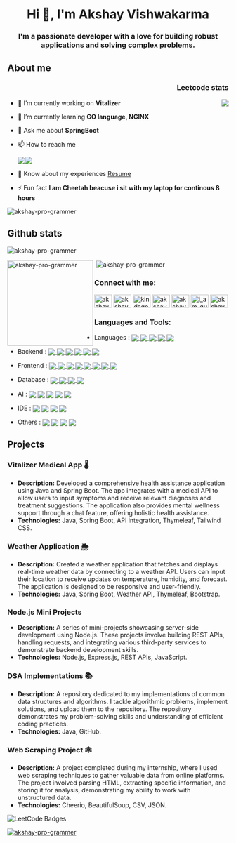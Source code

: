 <h1 align="center">Hi 👋, I'm Akshay Vishwakarma</h1>
<h3 align="center">I'm a passionate developer with a love for building robust applications and solving complex problems.</h3>
  <h2 align="left">About me</h2>
  <h3 align="right">Leetcode stats</h3>

<a href="https://leetcode.com/u/i_am_guts/">
  <img align="right" src="https://leetcard.jacoblin.cool/i_am_guts?theme=wtf&font=Hammersmith%20One" />
</a>

- 🔭 I’m currently working on **Vitalizer**

- 🌱 I’m currently learning **GO language, NGINX**

- 💬 Ask me about **SpringBoot**

- 📫 How to reach me <p> <a href="mailto:akshayvish432@gmail.com"><img align="center" src="https://img.shields.io/badge/Gmail-D14836?style=for-the-badge&logo=gmail&logoColor=white"/></a><a href="https://www.linkedin.com/in/akshay-vishwakarma-96b000229"><img align="center" src="https://img.shields.io/badge/linkedin-%230077B5.svg?style=for-the-badge&logo=linkedin&logoColor=white"/></a></p>

- 📄 Know about my experiences <a href="https://drive.google.com/file/d/1l633nFSmyG3KjxbiJk3Xi7WYeEdWuEb7/view?usp=drive_link">Resume</a>
- ⚡ Fun fact **I am Cheetah beacuse i sit with my laptop for continous 8 hours**

<p align="left"> <img src="https://komarev.com/ghpvc/?username=akshay-pro-grammer&label=Profile%20views&color=0e75b6&style=flat" alt="akshay-pro-grammer" /> </p>
<h2>Github stats</h2>
<p><img align="center" src="https://github-readme-streak-stats.herokuapp.com/?user=akshay-pro-grammer&" alt="akshay-pro-grammer" /></p>
<p><img align="left" height="195" src="https://github-readme-stats.vercel.app/api/top-langs?username=akshay-pro-grammer&show_icons=true&locale=en&layout=compact" alt="akshay-pro-grammer" /></p>
<p>&nbsp;<img align="center" src="https://github-readme-stats.vercel.app/api?username=akshay-pro-grammer&show_icons=true&locale=en" alt="akshay-pro-grammer" /></p>

<h3 align="left">Connect with me:</h3>
<p align="left">
<a href="https://dev.to/akshay_vishwakarma_331d0b" target="blank"><img align="center" src="https://raw.githubusercontent.com/rahuldkjain/github-profile-readme-generator/master/src/images/icons/Social/devto.svg" alt="akshay_vishwakarma_331d0b" height="30" width="40" /></a>
<a href="https://linkedin.com/in/akshay-vishwakarma-96b000229" target="blank"><img align="center" src="https://raw.githubusercontent.com/rahuldkjain/github-profile-readme-generator/master/src/images/icons/Social/linked-in-alt.svg" alt="akshay-vishwakarma-96b000229" height="30" width="40" /></a>
<a href="https://instagram.com/kindagotalitttleangry" target="blank"><img align="center" src="https://raw.githubusercontent.com/rahuldkjain/github-profile-readme-generator/master/src/images/icons/Social/instagram.svg" alt="kindagotalitttleangry" height="30" width="40" /></a>
<a href="https://www.hackerrank.com/akshayvish432" target="blank"><img align="center" src="https://raw.githubusercontent.com/rahuldkjain/github-profile-readme-generator/master/src/images/icons/Social/hackerrank.svg" alt="akshayvish432" height="30" width="40" /></a>
<a href="https://codeforces.com/profile/akshayvish432" target="blank"><img align="center" src="https://raw.githubusercontent.com/rahuldkjain/github-profile-readme-generator/master/src/images/icons/Social/codeforces.svg" alt="akshayvish432" height="30" width="40" /></a>
<a href="https://www.leetcode.com/i_am_guts" target="blank"><img align="center" src="https://raw.githubusercontent.com/rahuldkjain/github-profile-readme-generator/master/src/images/icons/Social/leet-code.svg" alt="i_am_guts" height="30" width="40" /></a>
<a href="https://auth.geeksforgeeks.org/user/akshayvnnel" target="blank"><img align="center" src="https://raw.githubusercontent.com/rahuldkjain/github-profile-readme-generator/master/src/images/icons/Social/geeks-for-geeks.svg" alt="akshayvnnel" height="30" width="40" /></a>
</p>
  <h3 align="left">Languages and Tools:</h3>
  
- Languages : <a href="https://github.com/Akshay-pro-grammer">
  <img align="center" src="https://img.shields.io/badge/java-%23ED8B00.svg?style=for-the-badge&logo=openjdk&logoColor=white"/>
  <img align="center" src="https://img.shields.io/badge/Go-00ADD8?style=for-the-badge&logo=go&logoColor=white"/>
  <img align="center" src="https://img.shields.io/badge/Python-3776AB.svg?style=for-the-badge&logo=Python&logoColor=white"/>
  <img align="center" src="https://img.shields.io/badge/JavaScript-323330?style=for-the-badge&logo=javascript&logoColor=F7DF1E"/>
  <img align="center" src="https://img.shields.io/badge/C-00599C?style=for-the-badge&logo=c&logoColor=white"/>
  </a>
- Backend : <a href="https://github.com/Akshay-pro-grammer">
  <img align="center" src="https://img.shields.io/badge/Spring-6DB33F.svg?style=for-the-badge&logo=Spring&logoColor=white"/>
  <img align="center" src="https://img.shields.io/badge/Spring%20Boot-6DB33F.svg?style=for-the-badge&logo=Spring-Boot&logoColor=white"/>
  <img align="center" src="https://img.shields.io/badge/Spring%20Security-6DB33F.svg?style=for-the-badge&logo=Spring-Security&logoColor=white"/>
  <img align="center" src="https://img.shields.io/badge/Flask-000000.svg?style=for-the-badge&logo=Flask&logoColor=white"/>
  <img align="center" src="https://img.shields.io/badge/Apache%20Maven-C71A36.svg?style=for-the-badge&logo=Apache-Maven&logoColor=white"/>
  <img align="center" src="https://img.shields.io/badge/Express-000000.svg?style=for-the-badge&logo=Express&logoColor=white"/>
  </a>
- Frontend : <a href="https://github.com/Akshay-pro-grammer">
  <img align="center" src="https://img.shields.io/badge/HTML5-E34F26.svg?style=for-the-badge&logo=HTML5&logoColor=white"/>
  <img align="center" src="https://img.shields.io/badge/Thymeleaf-005F0F.svg?style=for-the-badge&logo=Thymeleaf&logoColor=white"/>
  <img align="center" src="https://img.shields.io/badge/CSS3-1572B6.svg?style=for-the-badge&logo=CSS3&logoColor=white"/>
  <img align="center" src="https://img.shields.io/badge/Tailwind%20CSS-06B6D4.svg?style=for-the-badge&logo=Tailwind-CSS&logoColor=white"/>
  <img align="center" src="https://img.shields.io/badge/Bootstrap-7952B3.svg?style=for-the-badge&logo=Bootstrap&logoColor=white"/>
  <img align="center" src="https://img.shields.io/badge/React-61DAFB.svg?style=for-the-badge&logo=React&logoColor=black"/>
  <img align="center" src="https://img.shields.io/badge/Vite-646CFF.svg?style=for-the-badge&logo=Vite&logoColor=white"/>
  <img align="center" src="https://img.shields.io/badge/Next.js-000000.svg?style=for-the-badge&logo=nextdotjs&logoColor=white"/>
  </a>
- Database : <a href="https://github.com/Akshay-pro-grammer">
  <img align="center" src="https://img.shields.io/badge/MongoDB-4EA94B?style=for-the-badge&logo=mongodb&logoColor=white"/>
  <img align="center" src="https://img.shields.io/badge/dbeaver-382923?style=for-the-badge&logo=dbeaver&logoColor=white"/>
  <img align="center" src="https://img.shields.io/badge/MySQL-005C84?style=for-the-badge&logo=mysql&logoColor=white"/>
  <img align="center" src="https://img.shields.io/badge/PostgreSQL-316192?style=for-the-badge&logo=postgresql&logoColor=white"/>
  </a>

- AI : <a href="https://github.com/Akshay-pro-grammer">
  <img align="center" src="https://img.shields.io/badge/Numpy-777BB4?style=for-the-badge&logo=numpy&logoColor=white"/>
  <img align="center" src="https://img.shields.io/badge/pandas-150458.svg?style=for-the-badge&logo=pandas&logoColor=white"/>
  <img align="center" src="https://img.shields.io/badge/scikitlearn-F7931E.svg?style=for-the-badge&logo=scikit-learn&logoColor=white"/>
  <img align="center" src="https://img.shields.io/badge/Matplotlib-%23ffffff.svg?style=for-the-badge&logo=Matplotlib&logoColor=black"/>
  <img align="center" src="https://img.shields.io/badge/Ollama-000000.svg?style=for-the-badge&logo=Ollama&logoColor=white"/>
  </a>
- IDE : <a href="https://github.com/Akshay-pro-grammer">
  <img align="center" src="https://img.shields.io/badge/VSCode-0078D4?style=for-the-badge&logo=visual%20studio%20code&logoColor=white"/>
  <img align="center" src="https://img.shields.io/badge/IntelliJ_IDEA-000000.svg?style=for-the-badge&logo=intellij-idea&logoColor=white"/>
  <img align="center" src="https://img.shields.io/badge/Colab-F9AB00?style=for-the-badge&logo=googlecolab&color=525252"/>
  <img align="center" src="https://img.shields.io/badge/Android_Studio-3DDC84?style=for-the-badge&logo=android-studio&logoColor=white"/>
  </a>
- Others : <a href="https://github.com/Akshay-pro-grammer">
  <img align="center" src="https://img.shields.io/badge/Docker-2CA5E0?style=for-the-badge&logo=docker&logoColor=white"/>
  <img align="center" src="https://img.shields.io/badge/Apache%20Kafka-000?style=for-the-badge&logo=apachekafka"/>
  <img align="center" src="https://img.shields.io/badge/Hibernate-59666C.svg?style=for-the-badge&logo=Hibernate&logoColor=white"/>
   <img align="center" src="https://img.shields.io/badge/redis-%23DD0031.svg?style=for-the-badge&logo=redis&logoColor=white"/>
  </a>
  
## Projects

### Vitalizer Medical App 🌡️
- **Description:** Developed a comprehensive health assistance application using Java and Spring Boot. The app integrates with a medical API to allow users to input symptoms and receive relevant diagnoses and treatment suggestions. The application also provides mental wellness support through a chat feature, offering holistic health assistance.
- **Technologies:** Java, Spring Boot, API integration, Thymeleaf, Tailwind CSS.

### Weather Application 🌦️
- **Description:** Created a weather application that fetches and displays real-time weather data by connecting to a weather API. Users can input their location to receive updates on temperature, humidity, and forecast. The application is designed to be responsive and user-friendly.
- **Technologies:** Java, Spring Boot, Weather API, Thymeleaf, Bootstrap.

### Node.js Mini Projects
- **Description:** A series of mini-projects showcasing server-side development using Node.js. These projects involve building REST APIs, handling requests, and integrating various third-party services to demonstrate backend development skills.
- **Technologies:** Node.js, Express.js, REST APIs, JavaScript.

### DSA Implementations 📚
- **Description:** A repository dedicated to my implementations of common data structures and algorithms. I tackle algorithmic problems, implement solutions, and upload them to the repository. The repository demonstrates my problem-solving skills and understanding of efficient coding practices.
- **Technologies:** Java, GitHub.

### Web Scraping Project 🕸️
- **Description:** A project completed during my internship, where I used web scraping techniques to gather valuable data from online platforms. The project involved parsing HTML, extracting specific information, and storing it for analysis, demonstrating my ability to work with unstructured data.
- **Technologies:** Cheerio, BeautifulSoup, CSV, JSON.
<img src="https://leetcode-badge-showcase.vercel.app/api?username=i_am_guts&animated=true" alt="LeetCode Badges"/>
<p align="left"> <a href="https://github.com/ryo-ma/github-profile-trophy"><img src="https://github-profile-trophy.vercel.app/?username=akshay-pro-grammer" alt="akshay-pro-grammer" /></a> </p>
